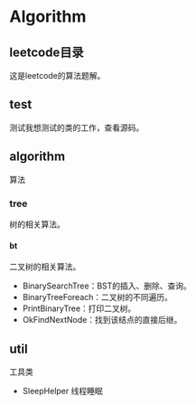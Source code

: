 # Algorithm
## leetcode目录
这是leetcode的算法题解。
## test
测试我想测试的类的工作，查看源码。
## algorithm
算法
### tree
树的相关算法。

#### bt
二叉树的相关算法。

* BinarySearchTree：BST的插入、删除、查询。
* BinaryTreeForeach：二叉树的不同遍历。
* PrintBinaryTree：打印二叉树。
* OkFindNextNode：找到该结点的直接后继。

## util
工具类
- SleepHelper 线程睡眠